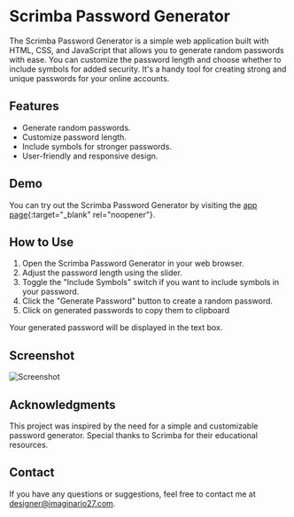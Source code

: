 # Scrimba Password Generator

The Scrimba Password Generator is a simple web application built with HTML, CSS, and JavaScript that allows you to generate random passwords with ease. You can customize the password length and choose whether to include symbols for added security. It's a handy tool for creating strong and unique passwords for your online accounts.

## Features
- Generate random passwords.
- Customize password length.
- Include symbols for stronger passwords.
- User-friendly and responsive design.

## Demo
You can try out the Scrimba Password Generator by visiting the [app page](https://scrimba-password-generator-img27.netlify.app){:target="_blank" rel="noopener"}.

## How to Use
1. Open the Scrimba Password Generator in your web browser.
2. Adjust the password length using the slider.
3. Toggle the "Include Symbols" switch if you want to include symbols in your password.
4. Click the "Generate Password" button to create a random password.
5. Click on generated passwords to copy them to clipboard
   
Your generated password will be displayed in the text box.

## Screenshot
![Screenshot](my-image.png)

## Acknowledgments
This project was inspired by the need for a simple and customizable password generator.
Special thanks to Scrimba for their educational resources.

## Contact
If you have any questions or suggestions, feel free to contact me at designer@imaginario27.com.
